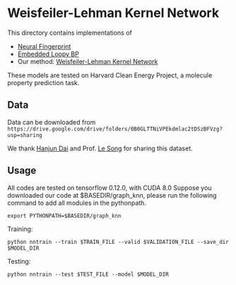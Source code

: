 # Weisfeiler-Lehman Kernel Network
This directory contains implementations of 
* [Neural Fingerprint](https://hips.seas.harvard.edu/files/duvenaud-graphs-nips-2015.pdf)
* [Embedded Loopy BP](https://arxiv.org/abs/1603.05629)
* Our method: [Weisfeiler-Lehman Kernel Network](https://arxiv.org/abs/1705.09037)

These models are tested on Harvard Clean Energy Project, a molecule property prediction task.

## Data
Data can be downloaded from `https://drive.google.com/drive/folders/0B0GLTTNiVPEkdmlac2tDSzBFVzg?usp=sharing`

We thank [Hanjun Dai](http://www.cc.gatech.edu/~hdai8/) and Prof. [Le Song](http://www.cc.gatech.edu/~lsong/) for sharing this dataset.

## Usage
All codes are tested on tensorflow 0.12.0, with CUDA 8.0
Suppose you downloaded our code at $BASEDIR/graph_knn, please run the following command to add all modules in the pythonpath.
```
export PYTHONPATH=$BASEDIR/graph_knn
```

Training: 
```
python nntrain --train $TRAIN_FILE --valid $VALIDATION_FILE --save_dir $MODEL_DIR
```
Testing: 
```
python nntrain --test $TEST_FILE --model $MODEL_DIR
```
